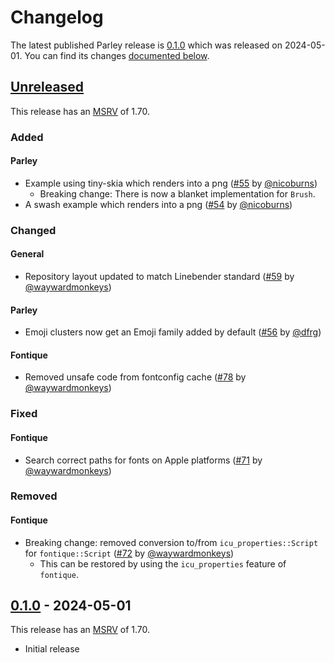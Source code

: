<!-- Instructions

This changelog follows the patterns described here: <https://keepachangelog.com/en/>.

Subheadings to categorize changes are `added, changed, deprecated, removed, fixed, security`.

-->

# Changelog

The latest published Parley release is [0.1.0](#010---2024-05-01) which was released on 2024-05-01.
You can find its changes [documented below](#010---2024-05-01).

## [Unreleased]

This release has an [MSRV] of 1.70.

### Added

#### Parley

- Example using tiny-skia which renders into a png ([#55] by [@nicoburns])
    - Breaking change: There is now a blanket implementation for `Brush`.
- A swash example which renders into a png ([#54] by [@nicoburns])

### Changed

#### General

- Repository layout updated to match Linebender standard ([#59] by [@waywardmonkeys])

#### Parley

- Emoji clusters now get an Emoji family added by default ([#56] by [@dfrg])

#### Fontique

- Removed unsafe code from fontconfig cache ([#78] by [@waywardmonkeys])

### Fixed

#### Fontique

- Search correct paths for fonts on Apple platforms ([#71] by [@waywardmonkeys])

### Removed

#### Fontique

- Breaking change: removed conversion to/from `icu_properties::Script` for `fontique::Script` ([#72] by [@waywardmonkeys])
    - This can be restored by using the `icu_properties` feature of `fontique`.

## [0.1.0] - 2024-05-01

This release has an [MSRV] of 1.70.

- Initial release

[MSRV]: README.md#minimum-supported-rust-version-msrv

[@nicoburns]: https://github.com/nicoburns
[@dfrg]: https://github.com/dfrg
[@waywardmonkeys]: https://github.com/waywardmonkeys

[#54]: https://github.com/linebender/parley/pull/54
[#55]: https://github.com/linebender/parley/pull/55
[#56]: https://github.com/linebender/parley/pull/56
[#59]: https://github.com/linebender/parley/pull/59
[#78]: https://github.com/linebender/parley/pull/78
[#71]: https://github.com/linebender/parley/pull/71
[#72]: https://github.com/linebender/parley/pull/72

[Unreleased]: https://github.com/linebender/parley/compare/v0.1.0...HEAD
[0.1.0]: https://github.com/linebender/parley/releases/tag/v0.1.0
